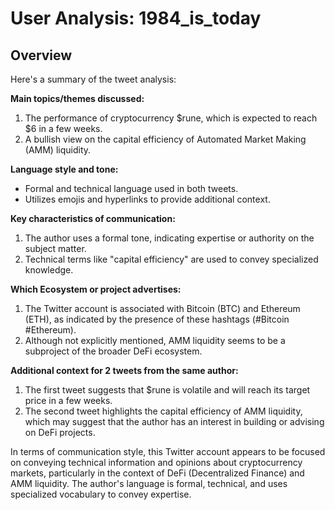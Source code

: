 # User Analysis: 1984_is_today

## Overview

Here's a summary of the tweet analysis:

**Main topics/themes discussed:**

1. The performance of cryptocurrency $rune, which is expected to reach $6 in a few weeks.
2. A bullish view on the capital efficiency of Automated Market Making (AMM) liquidity.

**Language style and tone:**

* Formal and technical language used in both tweets.
* Utilizes emojis and hyperlinks to provide additional context.

**Key characteristics of communication:**

1. The author uses a formal tone, indicating expertise or authority on the subject matter.
2. Technical terms like "capital efficiency" are used to convey specialized knowledge.

**Which Ecosystem or project advertises:**

1. The Twitter account is associated with Bitcoin (BTC) and Ethereum (ETH), as indicated by the presence of these hashtags (#Bitcoin #Ethereum).
2. Although not explicitly mentioned, AMM liquidity seems to be a subproject of the broader DeFi ecosystem.

**Additional context for 2 tweets from the same author:**

1. The first tweet suggests that $rune is volatile and will reach its target price in a few weeks.
2. The second tweet highlights the capital efficiency of AMM liquidity, which may suggest that the author has an interest in building or advising on DeFi projects.

In terms of communication style, this Twitter account appears to be focused on conveying technical information and opinions about cryptocurrency markets, particularly in the context of DeFi (Decentralized Finance) and AMM liquidity. The author's language is formal, technical, and uses specialized vocabulary to convey expertise.